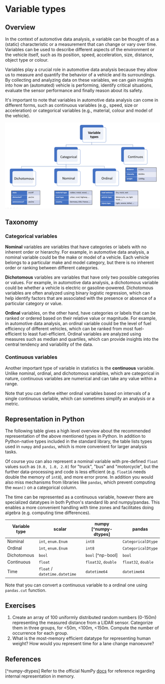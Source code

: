 # Variable types

## Overview

In the context of automotive data analysis, a variable can be thought of as a (static) characteristic or a measurement that can change or vary over time. 
Variables can be used to describe different aspects of the environment or the vehicle itself, such as its position, speed, acceleration, size, distance, object type or colour.

Variables play a crucial role in automotive data analysis because they allow us to measure and quantify the behavior of a vehicle and its surroundings. By collecting and analyzing data on these variables, we can gain insights into how an (automated) vehicle is performing, identify critical situations, evaluate the sensor performance and finally reason about its safety.

It's important to note that variables in automotive data analysis can come in different forms, such as continuous variables (e.g., speed, size or acceleration) or categorical variables (e.g., material, colour and model of the vehicle).

![var-types](./variable-types-overview.png)

## Taxonomy

### Categorical variables

**Nominal** variables are variables that have categories or labels with no inherent order or hierarchy. For example, in automotive data analysis, a nominal variable could be the make or model of a vehicle. Each vehicle belongs to a particular make and model category, but there is no inherent order or ranking between different categories. 

**Dichotomous** variables are variables that have only two possible categories or values. 
For example, in automotive data analysis, a dichotomous variable could be whether a vehicle is electric or gasoline-powered. Dichotomous variables are often analyzed using binary logistic regression, which can help identify factors that are associated with the presence or absence of a particular category or value.

**Ordinal** variables, on the other hand, have categories or labels that can be ranked or ordered based on their relative value or magnitude. 
For example, in automotive data analysis, an ordinal variable could be the level of fuel efficiency of different vehicles, which can be ranked from most fuel-efficient to least fuel-efficient. Ordinal variables are analyzed using measures such as median and quartiles, which can provide insights into the central tendency and variability of the data.

### Continuous variables

Another important type of variable in statistics is the **continuous** variable. 
Unlike nominal, ordinal, and dichotomous variables, which are categorical in nature,
continuous variables are numerical and can take any value within a range.

Note that you can define either ordinal variables based on intervals of a single continuous variable,
which can sometimes simplify an analysis or a metric.

## Representation in Python

The following table gives a high level overview about the recommended representation of the above mentioned types
in Python. In addition to Python-native types included in the standard library, the table lists types used in
`numpy` and `pandas`, which is more convenient for larger analysis tasks.

Of course you can also represent a nominal variable with pre-defined `float` values such as `[0.0, 1.0, 2.0]` for "truck", "bus" and "motorcycle",
but the further data-processing and code is less efficient (e.g. `float16` needs double the memory of `int8`), and more error prone. 
In addition you would also miss mechanisms from libraries like `pandas`,
which prevent computing the `mean()` on a categorical column.

The time can be represented as a continuous variable, however there are specialized datatypes in both Python's standard lib and numpy/pandas.
This enables a more convenient handling with time zones and facilitates doing algebra (e.g. computing time differences).


| **Variable type** | **scalar**         | **numpy** [^numpy-dtypes]          | **pandas**         |
|-------------------|--------------------|---------------------|--------------------|
| Nominal           | `int`, `enum.Enum` | `int8`              | `CategoricalDtype` |
| Ordinal           | `ìnt`, `enum.Enum` | `int8`              | `CategoricalDtype` |
| Dichotomous       | `bool`             | `bool` [^np-bool]   | `bool`             |
| Continuous        | `float`            | `float32`, `double` | `float32`, `double`|
| Time        | `float` / `datetime.datetime` | `datetime64`  | `datetime64` |

Note that you can convert a continuous variable to a ordinal one using `pandas.cut` function.

## Exercises

1. Create an array of 100 uniformly distributed random numbers (0-150m) representing the measured distance from a LIDAR sensor. Categorize them in three groups, for <50m, <100m, <150m. Compute the number of occurrence for each group.
2. What is the most-memory efficient datatype for representing human weight? How would you represent time for a lane change manoeuvre?


## References

[^numpy-dtypes] Refer to the official NumPy [docs](https://numpy.org/doc/stable/user/basics.types.html#array-types-and-conversions-between-types) for reference regarding internal representation in memory.